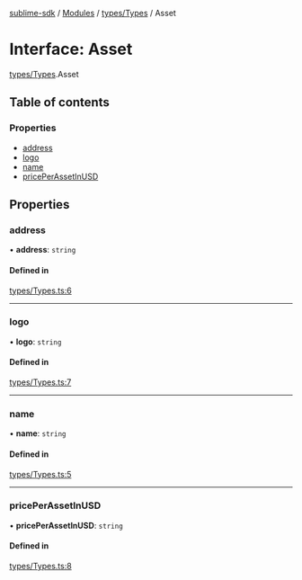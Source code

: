 [sublime-sdk](../README.md) / [Modules](../modules.md) / [types/Types](../modules/types_Types.md) / Asset

# Interface: Asset

[types/Types](../modules/types_Types.md).Asset

## Table of contents

### Properties

- [address](types_Types.Asset.md#address)
- [logo](types_Types.Asset.md#logo)
- [name](types_Types.Asset.md#name)
- [pricePerAssetInUSD](types_Types.Asset.md#priceperassetinusd)

## Properties

### address

• **address**: `string`

#### Defined in

[types/Types.ts:6](https://github.com/akshay111meher/sublime-sdk/blob/6aef92b/src/types/Types.ts#L6)

___

### logo

• **logo**: `string`

#### Defined in

[types/Types.ts:7](https://github.com/akshay111meher/sublime-sdk/blob/6aef92b/src/types/Types.ts#L7)

___

### name

• **name**: `string`

#### Defined in

[types/Types.ts:5](https://github.com/akshay111meher/sublime-sdk/blob/6aef92b/src/types/Types.ts#L5)

___

### pricePerAssetInUSD

• **pricePerAssetInUSD**: `string`

#### Defined in

[types/Types.ts:8](https://github.com/akshay111meher/sublime-sdk/blob/6aef92b/src/types/Types.ts#L8)
